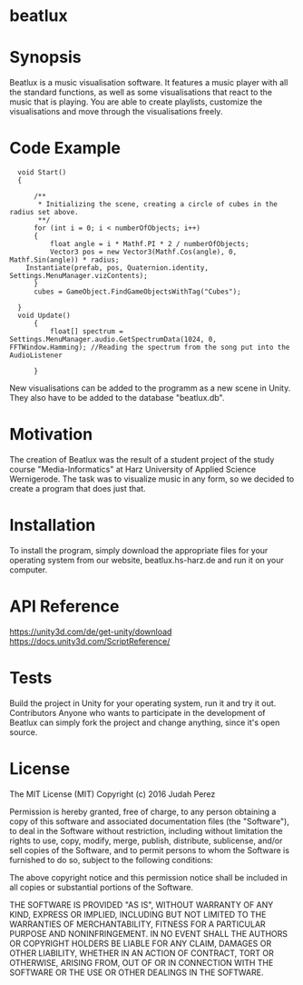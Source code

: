 # beatlux

# Synopsis
Beatlux is a music visualisation software. It features a music player with all the standard functions, as well as some visualisations that react to the music that is playing. You are able to create playlists, customize the visualisations and move through the visualisations freely.
# Code Example
    
    
      void Start()
      {

          /**
           * Initializing the scene, creating a circle of cubes in the radius set above.
           **/
          for (int i = 0; i < numberOfObjects; i++)
          {
              float angle = i * Mathf.PI * 2 / numberOfObjects;
              Vector3 pos = new Vector3(Mathf.Cos(angle), 0, Mathf.Sin(angle)) * radius;
        Instantiate(prefab, pos, Quaternion.identity, Settings.MenuManager.vizContents);
          }
          cubes = GameObject.FindGameObjectsWithTag("Cubes");

      }
      void Update()
          {
              float[] spectrum = Settings.MenuManager.audio.GetSpectrumData(1024, 0, FFTWindow.Hamming); //Reading the spectrum from the song put into the AudioListener 

          }
New visualisations can be added to the programm as a new scene in Unity. They also have to be added to the database "beatlux.db".
# Motivation
The creation of Beatlux was the result of a student project of the study course "Media-Informatics" at Harz University of Applied Science Wernigerode. The task was to visualize music in any form, so we decided to create a program that does just that.
# Installation
To install the program, simply download the appropriate files for your operating system from our website, beatlux.hs-harz.de and run it on your computer.
# API Reference
https://unity3d.com/de/get-unity/download
https://docs.unity3d.com/ScriptReference/
# Tests
Build the project in Unity for your operating system, run it and try it out.
Contributors
Anyone who wants to participate in the development of Beatlux can simply fork the project and change anything, since it's open source.
# License
The MIT License (MIT)
Copyright (c) 2016 Judah Perez
 
Permission is hereby granted, free of charge, to any person obtaining a copy
of this software and associated documentation files (the "Software"), to deal
in the Software without restriction, including without limitation the rights
to use, copy, modify, merge, publish, distribute, sublicense, and/or sell
copies of the Software, and to permit persons to whom the Software is
furnished to do so, subject to the following conditions:

The above copyright notice and this permission notice shall be included in all
copies or substantial portions of the Software.
 
THE SOFTWARE IS PROVIDED "AS IS", WITHOUT WARRANTY OF ANY KIND, EXPRESS OR IMPLIED, INCLUDING BUT NOT LIMITED TO THE WARRANTIES OF MERCHANTABILITY, FITNESS FOR A PARTICULAR PURPOSE AND NONINFRINGEMENT. IN NO EVENT SHALL THE AUTHORS OR COPYRIGHT HOLDERS BE LIABLE FOR ANY CLAIM, DAMAGES OR OTHER LIABILITY, WHETHER IN AN ACTION OF CONTRACT, TORT OR OTHERWISE, ARISING FROM, OUT OF OR IN CONNECTION WITH THE SOFTWARE OR THE USE OR OTHER DEALINGS IN THE
SOFTWARE.